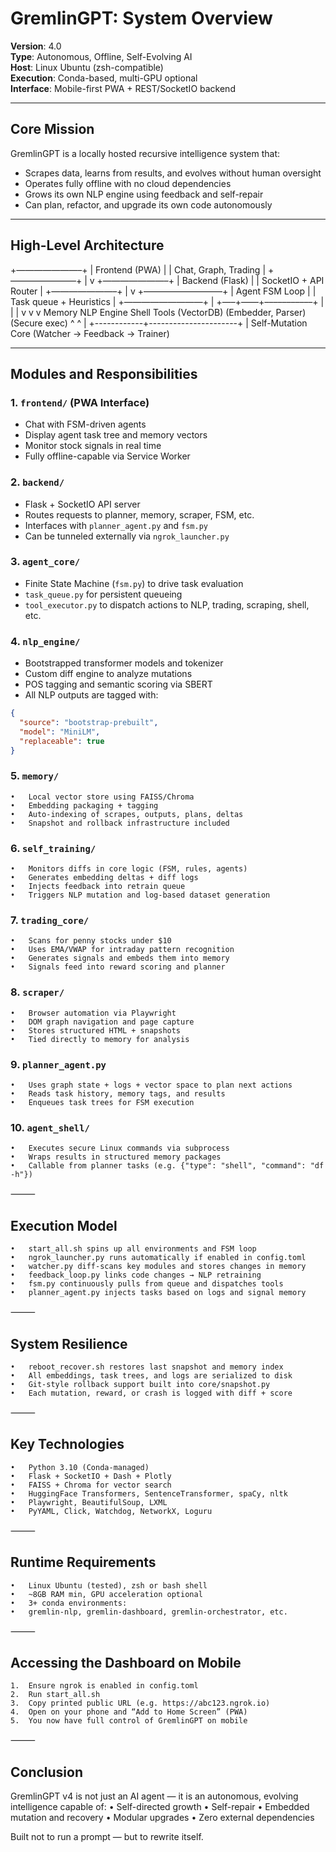 # GremlinGPT: System Overview

**Version**: 4.0  
**Type**: Autonomous, Offline, Self-Evolving AI  
**Host**: Linux Ubuntu (zsh-compatible)  
**Execution**: Conda-based, multi-GPU optional  
**Interface**: Mobile-first PWA + REST/SocketIO backend

---

## Core Mission

GremlinGPT is a locally hosted recursive intelligence system that:

- Scrapes data, learns from results, and evolves without human oversight
- Operates fully offline with no cloud dependencies
- Grows its own NLP engine using feedback and self-repair
- Can plan, refactor, and upgrade its own code autonomously

---

## High-Level Architecture
+———————–+
|      Frontend (PWA)   |
| Chat, Graph, Trading  |
+———————–+
|
v
+———————–+
|    Backend (Flask)    |
| SocketIO + API Router |
+———————–+
|
v
+—————————+
|      Agent FSM Loop       |
| Task queue + Heuristics   |
+—————————+
|
+—–+——+–––––––––––+
|            |                      |
v            v                      v
Memory        NLP Engine             Shell Tools
(VectorDB)    (Embedder, Parser)     (Secure exec)
 ^            ^                      |
 +------------+----------------------+
              |
      Self-Mutation Core
  (Watcher → Feedback → Trainer)

  ---

## Modules and Responsibilities

### 1. `frontend/` (PWA Interface)
- Chat with FSM-driven agents
- Display agent task tree and memory vectors
- Monitor stock signals in real time
- Fully offline-capable via Service Worker

### 2. `backend/`
- Flask + SocketIO API server
- Routes requests to planner, memory, scraper, FSM, etc.
- Interfaces with `planner_agent.py` and `fsm.py`
- Can be tunneled externally via `ngrok_launcher.py`

### 3. `agent_core/`
- Finite State Machine (`fsm.py`) to drive task evaluation
- `task_queue.py` for persistent queueing
- `tool_executor.py` to dispatch actions to NLP, trading, scraping, shell, etc.

### 4. `nlp_engine/`
- Bootstrapped transformer models and tokenizer
- Custom diff engine to analyze mutations
- POS tagging and semantic scoring via SBERT
- All NLP outputs are tagged with:
```json
{
  "source": "bootstrap-prebuilt",
  "model": "MiniLM",
  "replaceable": true
}
```

### 5. `memory/`
	•	Local vector store using FAISS/Chroma
	•	Embedding packaging + tagging
	•	Auto-indexing of scrapes, outputs, plans, deltas
	•	Snapshot and rollback infrastructure included

### 6. `self_training/`
	•	Monitors diffs in core logic (FSM, rules, agents)
	•	Generates embedding deltas + diff logs
	•	Injects feedback into retrain queue
	•	Triggers NLP mutation and log-based dataset generation

### 7. `trading_core/`
	•	Scans for penny stocks under $10
	•	Uses EMA/VWAP for intraday pattern recognition
	•	Generates signals and embeds them into memory
	•	Signals feed into reward scoring and planner

### 8. `scraper/`
	•	Browser automation via Playwright
	•	DOM graph navigation and page capture
	•	Stores structured HTML + snapshots
	•	Tied directly to memory for analysis

### 9. `planner_agent.py`
	•	Uses graph state + logs + vector space to plan next actions
	•	Reads task history, memory tags, and results
	•	Enqueues task trees for FSM execution

### 10. `agent_shell/`
	•	Executes secure Linux commands via subprocess
	•	Wraps results in structured memory packages
	•	Callable from planner tasks (e.g. {"type": "shell", "command": "df -h"})

⸻

## Execution Model
	•	start_all.sh spins up all environments and FSM loop
	•	ngrok_launcher.py runs automatically if enabled in config.toml
	•	watcher.py diff-scans key modules and stores changes in memory
	•	feedback_loop.py links code changes → NLP retraining
	•	fsm.py continuously pulls from queue and dispatches tools
	•	planner_agent.py injects tasks based on logs and signal memory

⸻

## System Resilience
	•	reboot_recover.sh restores last snapshot and memory index
	•	All embeddings, task trees, and logs are serialized to disk
	•	Git-style rollback support built into core/snapshot.py
	•	Each mutation, reward, or crash is logged with diff + score

⸻

## Key Technologies
	•	Python 3.10 (Conda-managed)
	•	Flask + SocketIO + Dash + Plotly
	•	FAISS + Chroma for vector search
	•	HuggingFace Transformers, SentenceTransformer, spaCy, nltk
	•	Playwright, BeautifulSoup, LXML
	•	PyYAML, Click, Watchdog, NetworkX, Loguru

⸻

## Runtime Requirements
	•	Linux Ubuntu (tested), zsh or bash shell
	•	~8GB RAM min, GPU acceleration optional
	•	3+ conda environments:
	•	gremlin-nlp, gremlin-dashboard, gremlin-orchestrator, etc.

⸻

## Accessing the Dashboard on Mobile
	1.	Ensure ngrok is enabled in config.toml
	2.	Run start_all.sh
	3.	Copy printed public URL (e.g. https://abc123.ngrok.io)
	4.	Open on your phone and “Add to Home Screen” (PWA)
	5.	You now have full control of GremlinGPT on mobile

⸻

## Conclusion

GremlinGPT v4 is not just an AI agent — it is an autonomous, evolving intelligence capable of:
	•	Self-directed growth
	•	Self-repair
	•	Embedded mutation and recovery
	•	Modular upgrades
	•	Zero external dependencies

Built not to run a prompt — but to rewrite itself.
